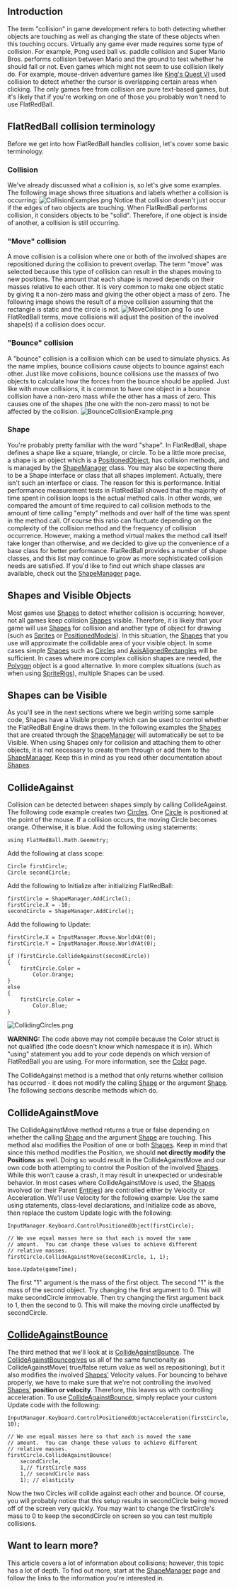 ## Introduction

The term "collision" in game development refers to both detecting whether objects are touching as well as changing the state of these objects when this touching occurs. Virtually any game ever made requires some type of collision. For example, Pong used ball vs. paddle collision and Super Mario Bros. performs collision between Mario and the ground to test whether he should fall or not. Even games which might not seem to use collision likely do. For example, mouse-driven adventure games like [King's Quest VI](http://en.wikipedia.org/wiki/Search?search=King%27s%20Quest%20VI%3A%20Heir%20Today%2C%20Gone%20Tomorrow) used collision to detect whether the cursor is overlapping certain areas when clicking. The only games free from collision are pure text-based games, but it's likely that if you're working on one of those you probably won't need to use FlatRedBall.

## FlatRedBall collision terminology

Before we get into how FlatRedBall handles collision, let's cover some basic terminology.

### Collision

We've already discussed what a collision is, so let's give some examples. The following image shows three situations and labels whether a collision is occurring: ![CollisionExamples.png](/media/migrated_media-CollisionExamples.png) Notice that collision doesn't just occur if the edges of two objects are touching. When FlatRedBall performs collision, it considers objects to be "solid". Therefore, if one object is inside of another, a collision is still occurring.

### "Move" collision

A move collision is a collision where one or both of the involved shapes are repositioned during the collision to prevent overlap. The term "move" was selected because this type of collision can result in the shapes moving to new positions. The amount that each shape is moved depends on their masses relative to each other. It is very common to make one object static by giving it a non-zero mass and giving the other object a mass of zero. The following image shows the result of a move collision assuming that the rectangle is static and the circle is not. ![MoveCollision.png](/media/migrated_media-MoveCollision.png) To use FlatRedBall terms, move collisions will adjust the position of the involved shape(s) if a collision does occur.

### "Bounce" collision

A "bounce" collision is a collision which can be used to simulate physics. As the name implies, bounce collisions cause objects to bounce against each other. Just like move collisions, bounce collisions use the masses of two objects to calculate how the forces from the bounce should be applied. Just like with move collisions, it is common to have one object in a bounce collision have a non-zero mass while the other has a mass of zero. This causes one of the shapes (the one with the non-zero mass) to not be affected by the collision. ![BounceCollisionExample.png](/media/migrated_media-BounceCollisionExample.png)

### Shape

You're probably pretty familiar with the word "shape". In FlatRedBall, shape defines a shape like a square, triangle, or circle. To be a little more precise, a shape is an object which is a [PositionedObject](/frb/docs/index.php?title=PositionedObject "PositionedObject"), has collision methods, and is managed by the [ShapeManager](/frb/docs/index.php?title=ShapeManager "ShapeManager") class. You may also be expecting there to be a Shape interface or class that all shapes implement. Actually, there isn't such an interface or class. The reason for this is performance. Initial performance measurement tests in FlatRedBall showed that the majority of time spent in collision loops is the actual method calls. In other words, we compared the amount of time required to call collision methods to the amount of time calling "empty" methods and over half of the time was spent in the method call. Of course this ratio can fluctuate depending on the complexity of the collision method and the frequency of collision occurrence. However, making a method virtual makes the method call itself take longer than otherwise, and we decided to give up the convenience of a base class for better performance. FlatRedBall provides a number of shape classes, and this list may continue to grow as more sophisticated collision needs are satisfied. If you'd like to find out which shape classes are available, check out the [ShapeManager](/frb/docs/index.php?title=ShapeManager "ShapeManager") page.

## Shapes and Visible Objects

Most games use [Shapes](/frb/docs/index.php?title=Shapes "Shapes") to detect whether collision is occurring; however, not all games keep collision [Shapes](/frb/docs/index.php?title=Shapes "Shapes") visible. Therefore, it is likely that your game will use [Shapes](/frb/docs/index.php?title=Shapes "Shapes") for collision and another type of object for drawing (such as [Sprites](/frb/docs/index.php?title=Sprite "Sprite") or [PositionedModels](/frb/docs/index.php?title=PositionedModel "PositionedModel")). In this situation, the [Shapes](/frb/docs/index.php?title=Shape "Shape") that you use will approximate the collidable area of your visible object. In some cases simple [Shapes](/frb/docs/index.php?title=Shapes "Shapes") such as [Circles](/frb/docs/index.php?title=FlatRedBall.Math.Geometry.Circle "FlatRedBall.Math.Geometry.Circle") and [AxisAlignedRectangles](/frb/docs/index.php?title=FlatRedBall.Math.Geometry.AxisAlignedRectangle "FlatRedBall.Math.Geometry.AxisAlignedRectangle") will be sufficient. In cases where more complex collision shapes are needed, the [Polygon](/frb/docs/index.php?title=FlatRedBall.Math.Geometry.Polygon "FlatRedBall.Math.Geometry.Polygon") object is a good alternative. In more complex situations (such as when using [SpriteRigs](/frb/docs/index.php?title=FlatRedBall.ManagedSpriteGroups.SpriteRig "FlatRedBall.ManagedSpriteGroups.SpriteRig")), multiple Shapes can be used.

## Shapes can be Visible

As you'll see in the next sections where we begin writing some sample code, Shapes have a Visible property which can be used to control whether the FlatRedBall Engine draws them. In the following examples the [Shapes](/frb/docs/index.php?title=Shapes "Shapes") that are created through the [ShapeManager](/frb/docs/index.php?title=ShapeManager "ShapeManager") will automatically be set to be Visible. When using Shapes only for collision and attaching them to other objects, it is not necessary to create them through or add them to the [ShapeManager](/frb/docs/index.php?title=ShapeManager "ShapeManager"). Keep this in mind as you read other documentation about [Shapes](/frb/docs/index.php?title=Shape "Shape").

## CollideAgainst

Collision can be detected between shapes simply by calling CollideAgainst. The following code example creates two [Circles](/frb/docs/index.php?title=Circle "Circle"). One [Circle](/frb/docs/index.php?title=Circle "Circle") is positioned at the point of the mouse. If a collision occurs, the moving Circle becomes orange. Otherwise, it is blue. Add the following using statements:

    using FlatRedBall.Math.Geometry;

Add the following at class scope:

    Circle firstCircle;
    Circle secondCircle;

Add the following to Initialize after initializing FlatRedBall:

    firstCircle = ShapeManager.AddCircle();
    firstCircle.X = -10;
    secondCircle = ShapeManager.AddCircle();

Add the following to Update:

    firstCircle.X = InputManager.Mouse.WorldXAt(0);
    firstCircle.Y = InputManager.Mouse.WorldYAt(0);

    if (firstCircle.CollideAgainst(secondCircle))
    {
        firstCircle.Color =
            Color.Orange;
    }
    else
    {
        firstCircle.Color =
            Color.Blue;
    }

![CollidingCircles.png](/media/migrated_media-CollidingCircles.png)

**WARNING:** The code above may not compile because the Color struct is not qualified (the code doesn't know which namespace it is in). Which "using" statement you add to your code depends on which version of FlatRedBall you are using. For more information, see the [Color](/frb/docs/index.php?title=Microsoft.Xna.Framework.Graphics.Color "Microsoft.Xna.Framework.Graphics.Color") page.

The CollideAgainst method is a method that only returns whether collision has occurred - it does not modify the calling [Shape](/frb/docs/index.php?title=Shape "Shape") or the argument [Shape](/frb/docs/index.php?title=Shape "Shape"). The following sections describe methods which do.

## CollideAgainstMove

The CollideAgainstMove method returns a true or false depending on whether the calling [Shape](/frb/docs/index.php?title=Shape "Shape") and the argument [Shape](/frb/docs/index.php?title=Shape "Shape") are touching. This method also modifies the Position of one or both [Shapes](/frb/docs/index.php?title=Shape "Shape"). Keep in mind that since this method modifies the Position, we should **not directly modify the Positions** as well. Doing so would result in the CollideAgainstMove and our own code both attempting to control the Position of the involved [Shapes](/frb/docs/index.php?title=Shapes "Shapes"). While this won't cause a crash, it may result in unexpected or undesirable behavior. In most cases where CollideAgainstMove is used, the [Shapes](/frb/docs/index.php?title=Shape "Shape") involved (or their Parent [Entities](/frb/docs/index.php?title=Entity "Entity")) are controlled either by Velocity or Acceleration. We'll use Velocity for the following example: Use the same using statements, class-level declarations, and Initialize code as above, then replace the custom Update logic with the following:

    InputManager.Keyboard.ControlPositionedObject(firstCircle);

    // We use equal masses here so that each is moved the same
    // amount.  You can change these values to achieve different
    // relative masses.
    firstCircle.CollideAgainstMove(secondCircle, 1, 1);

    base.Update(gameTime);

The first "1" argument is the mass of the first object. The second "1" is the mass of the second object. Try changing the first argument to 0. This will make secondCircle immovable. Then try changing the first argument back to 1, then the second to 0. This will make the moving circle unaffected by secondCircle.

## [CollideAgainstBounce](/frb/docs/index.php?title=FlatRedBall.Math.Geometry.Circle.CollideAgainstBounce "FlatRedBall.Math.Geometry.Circle.CollideAgainstBounce")

The third method that we'll look at is [CollideAgainstBounce](/frb/docs/index.php?title=FlatRedBall.Math.Geometry.Circle.CollideAgainstBounce "FlatRedBall.Math.Geometry.Circle.CollideAgainstBounce"). The [CollideAgainstBouncegives](/frb/docs/index.php?title=FlatRedBall.Math.Geometry.Circle.CollideAgainstBounce "FlatRedBall.Math.Geometry.Circle.CollideAgainstBounce") us all of the same functionalty as CollideAgainstMove( true/false return value as well as repositioning), but it also modifies the involved [Shapes'](/frb/docs/index.php?title=Shape "Shape") Velocity values. For bouncing to behave properly, we have to make sure that we're not controlling the involved [Shapes'](/frb/docs/index.php?title=Shape "Shape") **position or velocity**. Therefore, this leaves us with controlling acceleration. To use [CollideAgainstBounce](/frb/docs/index.php?title=FlatRedBall.Math.Geometry.Circle.CollideAgainstBounce "FlatRedBall.Math.Geometry.Circle.CollideAgainstBounce"), simply replace your custom Update code with the following:

    InputManager.Keyboard.ControlPositionedObjectAcceleration(firstCircle, 10);

    // We use equal masses here so that each is moved the same
    // amount.  You can change these values to achieve different
    // relative masses.
    firstCircle.CollideAgainstBounce(
        secondCircle,
        1,// firstCircle mass
        1,// secondCircle mass
        1); // elasticity

Now the two Circles will collide against each other and bounce. Of course, you will probably notice that this setup results in secondCircle being moved off of the screen very quickly. You may want to change the firstCircle's mass to 0 to keep the secondCircle on screen so you can test multiple collisions.

## Want to learn more?

This article covers a lot of information about collisions; however, this topic has a lot of depth. To find out more, start at the [ShapeManager](/frb/docs/index.php?title=ShapeManager "ShapeManager") page and follow the links to the information you're interested in.
